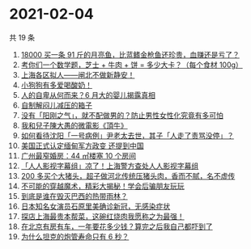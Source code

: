 # 2021-02-04

共 19 条

<!-- BEGIN ZHIHUVIDEO -->
<!-- 最后更新时间 Thu Feb 04 2021 08:15:31 GMT+0800 (CST) -->
1. [18000 买一条 91 斤的月亮鱼，比蓝鳍金枪鱼还珍贵，血赚还是亏了？](https://www.zhihu.com/zvideo/1339348775576604672)
1. [考你们一个数学题，芝士 + 牛肉 + 饼 = 多少大卡？（每个食材 100g）](https://www.zhihu.com/zvideo/1340376001394688001)
1. [上海各区拟人——闸北不做新静安！](https://www.zhihu.com/zvideo/1340314065332396032)
1. [小狗狗有多爱喝酸奶！](https://www.zhihu.com/zvideo/1340362330010529792)
1. [人的自卑从何而来？6 月大的婴儿揭露真相](https://www.zhihu.com/zvideo/1339646925046452224)
1. [自制解闷儿减压的箱子](https://www.zhihu.com/zvideo/1340361719521271808)
1. [没有「阳刚之气」，就不配做男的？防止男性女性化究竟有多可怕](https://www.zhihu.com/zvideo/1340241151375335425)
1. [我和兒子陳大愚的微電影《頂牛》](https://www.zhihu.com/zvideo/1340283076916850688)
1. [如何看待沈阳「一号病例」尹老太去世，其子「人走了责骂没停」？](https://www.zhihu.com/zvideo/1340360264819163136)
1. [美国正式认定缅甸军方政变 还提到中国](https://www.zhihu.com/zvideo/1340341665987543040)
1. [广州最窄婚房：44 ㎡楼塞 10 个房间](https://www.zhihu.com/zvideo/1339937895273213952)
1. [「人人影视字幕组」凉了！上海警方查处人人影视字幕组](https://www.zhihu.com/zvideo/1340312438642802690)
1. [200 多买个大猪头，超子做河北传统压猪头肉，香而不腻，名不虚传](https://www.zhihu.com/zvideo/1340236242601148416)
1. [不可能的穿越魔术，精彩大揭秘！学会后骗朋友玩玩](https://www.zhihu.com/zvideo/1340281464693518336)
1. [到底是谁在毁灭巴西的热带雨林？](https://www.zhihu.com/zvideo/1340382532857200640)
1. [日本知名女演员石原里美确诊新冠，无感染症状](https://www.zhihu.com/zvideo/1340348255222312960)
1. [探店上海最贵本帮菜，这碗红烧肉我愿称之为最强！](https://www.zhihu.com/zvideo/1340339125979947008)
1. [在北京有房有车，一年要花多少钱？算完之后我自己都吓到了](https://www.zhihu.com/zvideo/1339672423986352128)
1. [为什么坦克的炮管寿命只有 6 秒？](https://www.zhihu.com/zvideo/1339346402532061184)
<!-- END ZHIHUVIDEO -->
